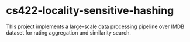 # cs422-locality-sensitive-hashing
This project implements a large-scale data processing pipeline over IMDB dataset for rating aggregation and similarity search.
